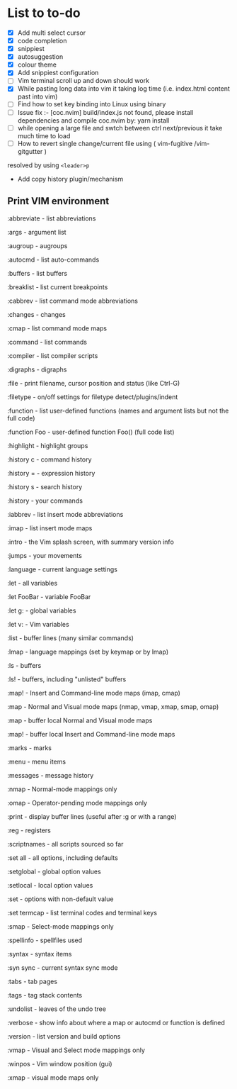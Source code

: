 # List to to-do

- [x] Add multi select cursor
- [x] code completion
- [x] snippiest
- [x] autosuggestion
- [x] colour theme
- [x] Add snippiest configuration
- [ ] Vim terminal scroll up and down should work
- [x] While pasting long data into vim it taking log time (i.e. index.html content past into vim)
- [ ] Find how to set key binding into Linux using binary
- [ ] Issue fix :- [coc.nvim] build/index.js not found, please install dependencies and compile coc.nvim by: yarn install
- [ ] while opening a large file and swtch between ctrl next/previous it take much time to load
- [ ] How to revert single change/current file using ( vim-fugitive /vim-gitgutter )

resolved by using `<leader>p`
- Add copy history plugin/mechanism

## Print VIM environment

:abbreviate   - list abbreviations

:args         - argument list

:augroup      - augroups

:autocmd      - list auto-commands

:buffers      - list buffers

:breaklist    - list current breakpoints

:cabbrev      - list command mode abbreviations

:changes      - changes

:cmap         - list command mode maps

:command      - list commands

:compiler     - list compiler scripts

:digraphs     - digraphs

:file         - print filename, cursor position and status (like Ctrl-G)

:filetype     - on/off settings for filetype detect/plugins/indent

:function     - list user-defined functions (names and argument lists but not the full code)

:function Foo - user-defined function Foo() (full code list)

:highlight    - highlight groups

:history c    - command history

:history =    - expression history

:history s    - search history

:history      - your commands

:iabbrev      - list insert mode abbreviations

:imap         - list insert mode maps

:intro        - the Vim splash screen, with summary version info

:jumps        - your movements

:language     - current language settings

:let          - all variables

:let FooBar   - variable FooBar

:let g:       - global variables

:let v:       - Vim variables

:list         - buffer lines (many similar commands)

:lmap         - language mappings (set by keymap or by lmap)

:ls           - buffers

:ls!          - buffers, including "unlisted" buffers

:map!         - Insert and Command-line mode maps (imap, cmap)

:map          - Normal and Visual mode maps (nmap, vmap, xmap, smap, omap)

:map<buffer>  - buffer local Normal and Visual mode maps

:map!<buffer> - buffer local Insert and Command-line mode maps

:marks        - marks

:menu         - menu items

:messages     - message history

:nmap         - Normal-mode mappings only

:omap         - Operator-pending mode mappings only

:print        - display buffer lines (useful after :g or with a range)

:reg          - registers

:scriptnames  - all scripts sourced so far

:set all      - all options, including defaults

:setglobal    - global option values

:setlocal     - local option values

:set          - options with non-default value

:set termcap  - list terminal codes and terminal keys

:smap         - Select-mode mappings only

:spellinfo    - spellfiles used

:syntax       - syntax items

:syn sync     - current syntax sync mode

:tabs         - tab pages

:tags         - tag stack contents

:undolist     - leaves of the undo tree

:verbose      - show info about where a map or autocmd or function is defined

:version      - list version and build options

:vmap         - Visual and Select mode mappings only

:winpos       - Vim window position (gui)

:xmap         - visual mode maps only
